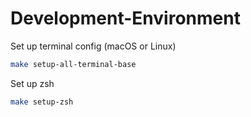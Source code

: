 # Development-Environment

Set up terminal config (macOS or Linux)

```sh
make setup-all-terminal-base
```

Set up zsh

```sh
make setup-zsh
```
